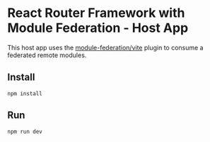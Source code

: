 # React Router Framework with Module Federation - Host App

This host app uses the [module-federation/vite](https://github.com/module-federation/vite) plugin to consume a federated remote modules.

## Install

```
npm install
```

## Run

```
npm run dev
```
